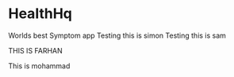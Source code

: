 # HealthHq
Worlds best Symptom app
Testing this is simon
Testing this is sam

THIS IS FARHAN

This is mohammad
